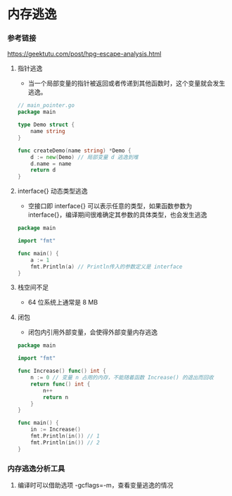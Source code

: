 # 内存逃逸

### 参考链接
https://geektutu.com/post/hpg-escape-analysis.html

1. 指针逃逸
    - 当一个局部变量的指针被返回或者传递到其他函数时，这个变量就会发生逃逸。
    ```go
    // main_pointer.go
    package main

    type Demo struct {
        name string
    }
    
    func createDemo(name string) *Demo {
        d := new(Demo) // 局部变量 d 逃逸到堆
        d.name = name
        return d
    }
    ```
2. interface{} 动态类型逃逸
    - 空接口即 interface{} 可以表示任意的类型，如果函数参数为 interface{}，编译期间很难确定其参数的具体类型，也会发生逃逸
    ```go
    package main
   
    import "fmt"
   
    func main() {
        a := 1
        fmt.Println(a) // Println传入的参数定义是 interface
    }
    ```
   
3. 栈空间不足
    - 64 位系统上通常是 8 MB

4. 闭包
    - 闭包内引用外部变量，会使得外部变量内存逃逸
    ```go
    package main
   
    import "fmt"
   
    func Increase() func() int {
        n := 0 // 变量 n 占用的内存，不能随着函数 Increase() 的退出而回收
        return func() int {
            n++
            return n
        }
    }

    func main() {
        in := Increase()
        fmt.Println(in()) // 1
        fmt.Println(in()) // 2
    }
    ```
   

### 内存逃逸分析工具
1. 编译时可以借助选项 -gcflags=-m，查看变量逃逸的情况